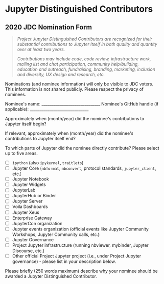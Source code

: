 
# Jupyter Distinguished Contributors
## 2020 JDC Nomination Form

> *Project Jupyter Distinguished Contributors are recognized for their substantial contributions to Jupyter itself in both quality and quantity over at least two years.*
>
> *Contributions may include code, code review, infrastructure work, mailing list and chat participation, community help/building, education and outreach, fundraising, branding, marketing, inclusion and diversity, UX design and research, etc.*

Nominations (and nominee information) will only be visible to JDC voters.
This information is not shared publicly. Please respect the privacy of nominees.

Nominee's name: ______________________________
Nominee's GitHub handle (if applicable): ______________________________

Approximately when (month/year) did the nominee's contributions to Jupyter itself begin?

If relevant, approximately when (month/year) did the nominee's contributions to Jupyter itself end?

To which parts of Jupyter did the nominee directly contribute? Please select up to five areas.
- [ ] `ipython` (also `ipykernel`, `traitlets`)
- [ ] Jupyter Core (`nbformat`, `nbconvert`, protocol standards, `jupyter_client`, etc.)
- [ ] Jupyter Notebook
- [ ] Jupyter Widgets
- [ ] JupyterLab
- [ ] JupyterHub or Binder
- [ ] Jupyter Server
- [ ] Voila Dashboards
- [ ] Jupyter Xeus
- [ ] Enterprise Gateway
- [ ] JupyterCon organization
- [ ] Jupyter events organization (official events like Jupyter Community Workshops, Jupyter Community calls, etc.)
- [ ] Jupyter Governance
- [ ] Project Jupyter infrastructure (running nbviewer, mybinder, Jupyter Discourse, etc.)
- [ ] Other official Project Jupyter project (i.e., under Project Jupyter governance) - please list in your description below.

Please briefly (250 words maximum) describe why your nominee should be awarded a Jupyter Distinguished Contributor.
